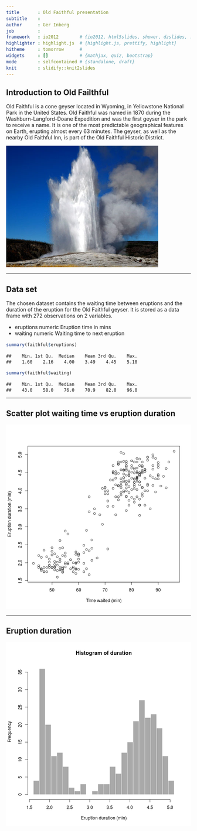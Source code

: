 ```yaml
---
title       : Old Faithful presentation
subtitle    : 
author      : Ger Inberg
job         : 
framework   : io2012        # {io2012, html5slides, shower, dzslides, ...}
highlighter : highlight.js  # {highlight.js, prettify, highlight}
hitheme     : tomorrow      # 
widgets     : []            # {mathjax, quiz, bootstrap}
mode        : selfcontained # {standalone, draft}
knit        : slidify::knit2slides
---
```


## Introduction to Old Failthful

Old Faithful is a cone geyser located in Wyoming, in Yellowstone National Park in the United States. Old Faithful was named in 1870 during the Washburn-Langford-Doane Expedition and was the first geyser in the park to receive a name. It is one of the most predictable geographical features on Earth, erupting almost every 63 minutes. The geyser, as well as the nearby Old Faithful Inn, is part of the Old Faithful Historic District.

![alt text](old-faithful.jpg)

---

## Data set

The chosen dataset contains the waiting time between eruptions and the duration of the eruption for the Old Faithful geyser.
It is stored as a data frame with 272 observations on 2 variables.

* eruptions  numeric  Eruption time in mins
* waiting    numeric  Waiting time to next eruption


```r
summary(faithful$eruptions)
```

```
##    Min. 1st Qu.  Median    Mean 3rd Qu.    Max. 
##    1.60    2.16    4.00    3.49    4.45    5.10
```

```r
summary(faithful$waiting)
```

```
##    Min. 1st Qu.  Median    Mean 3rd Qu.    Max. 
##    43.0    58.0    76.0    70.9    82.0    96.0
```

---

## Scatter plot waiting time vs eruption duration

![plot of chunk unnamed-chunk-2](assets/fig/unnamed-chunk-2.png) 

---

## Eruption duration

![plot of chunk unnamed-chunk-3](assets/fig/unnamed-chunk-3.png) 




